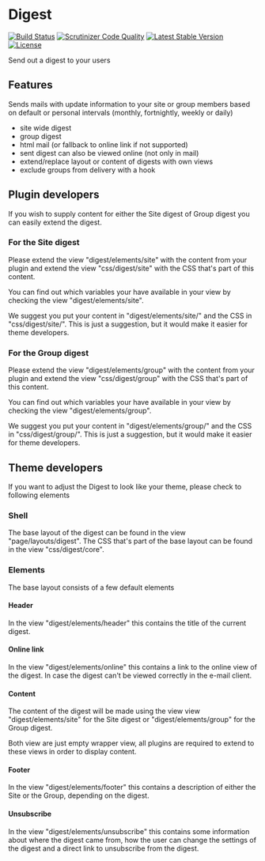 # Digest

[![Build Status](https://scrutinizer-ci.com/g/ColdTrick/digest/badges/build.png?b=master)](https://scrutinizer-ci.com/g/ColdTrick/digest/build-status/master)
[![Scrutinizer Code Quality](https://scrutinizer-ci.com/g/ColdTrick/digest/badges/quality-score.png?b=master)](https://scrutinizer-ci.com/g/ColdTrick/digest/?branch=master)
[![Latest Stable Version](https://poser.pugx.org/coldtrick/digest/v/stable.svg)](https://packagist.org/packages/coldtrick/digest)
[![License](https://poser.pugx.org/coldtrick/digest/license.svg)](https://packagist.org/packages/coldtrick/digest)

Send out a digest to your users

## Features

Sends mails with update information to your site or group members based on default or personal intervals (monthly, fortnightly, weekly or daily)

- site wide digest
- group digest
- html mail (or fallback to online link if not supported)
- sent digest can also be viewed online (not only in mail)
- extend/replace layout or content of digests with own views
- exclude groups from delivery with a hook

## Plugin developers

If you wish to supply content for either the Site digest of Group digest you can easily extend the digest.

### For the Site digest
Please extend the view "digest/elements/site" with the content from your plugin and
extend the view "css/digest/site" with the CSS that's part of this content.

You can find out which variables your have available in your view by checking the view "digest/elements/site".

We suggest you put your content in "digest/elements/site/<your pluginname>" and 
the CSS in "css/digest/site/<your plugin>".
This is just a suggestion, but it would make it easier for theme developers.

### For the Group digest
Please extend the view "digest/elements/group" with the content from your plugin and
extend the view "css/digest/group" with the CSS that's part of this content.

You can find out which variables your have available in your view by checking the view "digest/elements/group".

We suggest you put your content in "digest/elements/group/<your pluginname>" and 
the CSS in "css/digest/group/<your plugin>".
This is just a suggestion, but it would make it easier for theme developers.

## Theme developers

If you want to adjust the Digest to look like your theme, please check to following elements

### Shell
The base layout of the digest can be found in the view "page/layouts/digest". The CSS that's part of the base layout can be found in the view "css/digest/core".

### Elements
The base layout consists of a few default elements

#### Header
In the view "digest/elements/header" this contains the title of the current digest.

#### Online link
In the view "digest/elements/online" this contains a link to the online view of the digest. In case the digest can't be viewed correctly in the e-mail client.

#### Content
The content of the digest will be made using the view view "digest/elements/site" for the Site digest or "digest/elements/group" for the Group digest.

Both view are just empty wrapper view, all plugins are required to extend to these views in order to display content.
 
#### Footer
In the view "digest/elements/footer" this contains a description of either the Site or the Group, depending on the digest.

#### Unsubscribe
In the view "digest/elements/unsubscribe" this contains some information about where the digest came from, how the user can change the settings of the digest 
and a direct link to unsubscribe from the digest.
